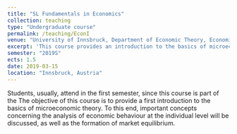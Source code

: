 ```yaml
---
title: "SL Fundamentals in Economics"
collection: teaching
type: "Undergraduate course"
permalink: /teaching/EconI
venue: "University of Innsbruck, Department of Economic Theory, Economic Policy and Economic History"
excerpt: 'This course provides an introduction to the basics of microeconomic theory.'
semester: "2019S"
ects: 1.5
date: 2019-03-15
location: "Innsbruck, Austria"
---
```


Students, usually, attend in the first semester, since this course is part of the 
The objective of this course is to provide a first introduction to the basics of microeconomic theory. To this end, important concepts concerning the analysis of economic behaviour at the individual level will be discussed, as well as the formation of market equilibrium. 
